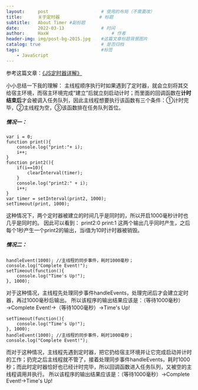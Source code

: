 ```yaml
---
layout:     post   				    # 使用的布局（不需要改）
title:      关于定时器 				# 标题 
subtitle:   About Timer #副标题
date:       2022-03-13 				# 时间
author:     HaxW 						# 作者
header-img: img/post-bg-2015.jpg 	#这篇文章标题背景图片
catalog: true 						# 是否归档
tags:								#标签
    - JavaScript
---
```


参考这篇文章：[《JS定时器详解》](https://blog.csdn.net/weixin_44002432/article/details/103134612)

小小总结一下我的理解：
主线程顺序执行时如果遇到了定时器，就会立刻将其交给宿主环境，而宿主环境完成“建立”后就立刻启动计时；而里面的回调函数在**计时结束后**才会被调入任务队列，因此主线程想要执行该函数有三个条件：①计时完毕，②主线程为空，③该函数排在任务队列首位。
##### 情况一：
```
var i = 0;
function print(){
    console.log("print:"+ i);
    i++;
}
function print2(){
    if(i==10){
        clearInterval(timer);
    }
    console.log("print2:" + i);
    i++;
}
var timer = setInterval(print2, 1000);
setTimeout(print, 1000);
```

这种情况下，两个定时器被建立的时间几乎是同时的，所以开启1000毫秒计时也几乎是同时的。
因此可以看到：
print2:0
print:1
这两个输出几乎同时产生，之后每个1秒产生一个print2的输出，当i值为10时计时器被销毁。

##### 情况二：
```
handleEvent(1000); //主线程的同步事件，耗时1000毫秒；
console.log("Complete Event!");
setTimeout(function(){
    console.log("Time's Up!");
}, 1000);
```
对于这种情况，主线程先处理同步事件handleEvents，处理完闭后才会建立定时器，再过1000毫秒后输出。
所以该程序的输出结果应该是：（等待1000毫秒）→Complete Event!→（等待1000毫秒）→Time's Up!
```
setTimeout(function(){
    console.log("Time's Up!");
}, 1000);
handleEvent(1000); //主线程的同步事件，耗时1000毫秒；
console.log("Complete Event!");
```
而对于这种情况，主线程先遇到定时器，把它扔给宿主环境并让它完成启动并计时的工作；扔完之后主线程就不管了，接着处理同步事件handleEvents，耗时1000秒；而此时定时器恰好也已经计时完毕，所以回调函数进入任务队列，又被空的主线程调用并执行。
所以该程序的输出结果应该是：（等待1000毫秒）→Complete Event!→Time's Up!
